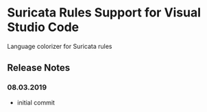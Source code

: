# Suricata Rules Support for Visual Studio Code

Language colorizer for Suricata rules

## Release Notes

### 08.03.2019
- initial commit 